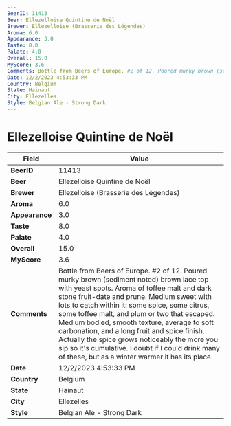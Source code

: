 ```yaml
---
BeerID: 11413
Beer: Ellezelloise Quintine de Noël
Brewer: Ellezelloise (Brasserie des Légendes)
Aroma: 6.0
Appearance: 3.0
Taste: 8.0
Palate: 4.0
Overall: 15.0
MyScore: 3.6
Comments: Bottle from Beers of Europe. #2 of 12. Poured murky brown (sediment noted) brown lace top with yeast spots. Aroma of toffee malt and dark stone fruit-date and prune. Medium sweet with lots to catch within it: some spice, some citrus, some toffee malt, and plum or two that escaped. Medium bodied, smooth texture, average to soft carbonation, and a long fruit and spice finish. Actually the spice grows noticeably the more you sip so it's cumulative. I doubt if I could drink many of these, but as a winter warmer it has its place.
Date: 12/2/2023 4:53:33 PM
Country: Belgium
State: Hainaut
City: Ellezelles
Style: Belgian Ale - Strong Dark
---
```


# Ellezelloise Quintine de Noël

| Field         | Value |
|---------------|-------|
| **BeerID** | 11413 |
| **Beer** | Ellezelloise Quintine de Noël |
| **Brewer** | Ellezelloise (Brasserie des Légendes) |
| **Aroma** | 6.0 |
| **Appearance** | 3.0 |
| **Taste** | 8.0 |
| **Palate** | 4.0 |
| **Overall** | 15.0 |
| **MyScore** | 3.6 |
| **Comments** | Bottle from Beers of Europe. #2 of 12. Poured murky brown (sediment noted) brown lace top with yeast spots. Aroma of toffee malt and dark stone fruit-date and prune. Medium sweet with lots to catch within it: some spice, some citrus, some toffee malt, and plum or two that escaped. Medium bodied, smooth texture, average to soft carbonation, and a long fruit and spice finish. Actually the spice grows noticeably the more you sip so it's cumulative. I doubt if I could drink many of these, but as a winter warmer it has its place. |
| **Date** | 12/2/2023 4:53:33 PM |
| **Country** | Belgium |
| **State** | Hainaut |
| **City** | Ellezelles |
| **Style** | Belgian Ale - Strong Dark |
